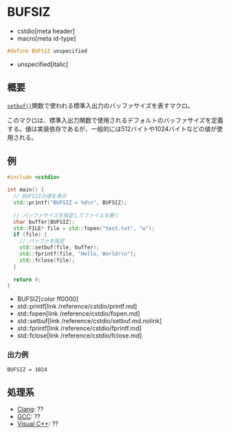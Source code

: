 # BUFSIZ
* cstdio[meta header]
* macro[meta id-type]

```cpp
#define BUFSIZ unspecified
```
* unspecified[italic]

## 概要
[`setbuf()`](/reference/cstdio/setbuf.md.nolink)関数で使われる標準入出力のバッファサイズを表すマクロ。

このマクロは、標準入出力関数で使用されるデフォルトのバッファサイズを定義する。値は実装依存であるが、一般的には512バイトや1024バイトなどの値が使用される。

## 例
```cpp example
#include <cstdio>

int main() {
  // BUFSIZの値を表示
  std::printf("BUFSIZ = %d\n", BUFSIZ);
  
  // バッファサイズを指定してファイルを開く
  char buffer[BUFSIZ];
  std::FILE* file = std::fopen("test.txt", "w");
  if (file) {
    // バッファを設定
    std::setbuf(file, buffer);
    std::fprintf(file, "Hello, World!\n");
    std::fclose(file);
  }
  
  return 0;
}
```
* BUFSIZ[color ff0000]
* std::printf[link /reference/cstdio/printf.md]
* std::fopen[link /reference/cstdio/fopen.md]
* std::setbuf[link /reference/cstdio/setbuf.md.nolink]
* std::fprintf[link /reference/cstdio/fprintf.md]
* std::fclose[link /reference/cstdio/fclose.md]

### 出力例
```
BUFSIZ = 1024
```

## 処理系

- [Clang](/implementation.md#clang): ??
- [GCC](/implementation.md#gcc): ??
- [Visual C++](/implementation.md#visual_cpp): ??
